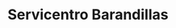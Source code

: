 ---
title: "Servicentro Barandillas"
url: /san-pedro-sula/servicentro-barandillas/
shop: Autowerkstatt
---